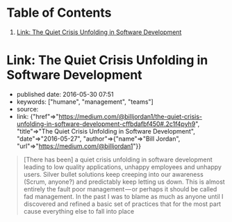
# Table of Contents

1.  [Link: The Quiet Crisis Unfolding in Software Development](#link-the-quiet-crisis-unfolding-in-software-development)


<a id="link-the-quiet-crisis-unfolding-in-software-development"></a>

# Link: The Quiet Crisis Unfolding in Software Development

-   published date: 2016-05-30 07:51
-   keywords: ["humane", "management", "teams"]
-   source:
-   link: {"href"=>"<https://medium.com/@billjordan1/the-quiet-crisis-unfolding-in-software-development-cffbdafbf450#.2c1f4pyh9>", "title"=>"The Quiet Crisis Unfolding in Software Development", "date"=>"2016-05-27", "author"=>{"name"=>"Bill Jordan", "url"=>"<https://medium.com/@billjordan1>"}}

> [There has been] a quiet crisis unfolding in software development leading to low quality applications, unhappy employees and unhappy users. Silver bullet solutions keep creeping into our awareness (Scrum, anyone?) and predictably keep letting us down. This is almost entirely the fault poor management &#x2014; or perhaps it should be called fad management. In the past I was to blame as much as anyone until I discovered and refined a basic set of practices that for the most part cause everything else to fall into place

